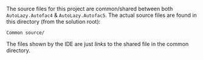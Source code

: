 The source files for this project are common/shared between
both `AutoLazy.Autofac4` & `AutoLazy.Autofac5`.  The actual
source files are found in this directory (from the solution root):

    Common source/
    
The files shown by the IDE are just *links* to the shared file
in the common directory.